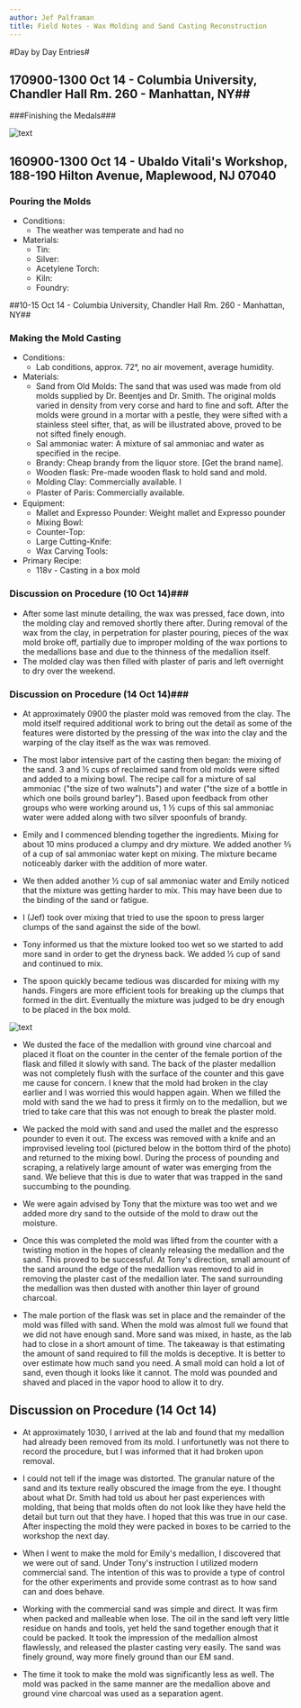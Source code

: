 ```yaml
---
author: Jef Palframan
title: Field Notes - Wax Molding and Sand Casting Reconstruction
---
```


#Day by Day Entries#

## 170900-1300 Oct 14 - Columbia University, Chandler Hall Rm. 260 - Manhattan, NY##

###Finishing the Medals###

![text](http://upload.wikimedia.org/wikipedia/commons/b/b7/Elck_by_Pieter_Bruegel_the_Elder_1558.jpg)

## 160900-1300 Oct 14 - Ubaldo Vitali's Workshop, 188-190 Hilton Avenue, Maplewood, NJ 07040 ##

### Pouring the Molds ###

* Conditions: 
  * The weather was temperate and had no
* Materials: 
  * Tin:
  * Silver:
  * Acetylene Torch: 
  * Kiln: 
  * Foundry: 


##10-15 Oct 14 - Columbia University, Chandler Hall Rm. 260 - Manhattan, NY##
### Making the Mold Casting ###

* Conditions:
  * Lab conditions, approx. 72°, no air movement, average humidity.
* Materials:
  * Sand from Old Molds: The sand that was used was made from old molds supplied by Dr. Beentjes and Dr. Smith. The original molds varied in density from very corse and hard to fine and soft. After the molds were ground in a mortar with a pestle, they were sifted with a stainless steel sifter, that, as will be illustrated above, proved to be not sifted finely enough.
  * Sal ammoniac water: A mixture of sal ammoniac and water as specified in the recipe.
  * Brandy: Cheap brandy from the liquor store. [Get the brand name].
  * Wooden flask: Pre-made wooden flask to hold sand and mold.
  * Molding Clay: Commercially available. I
  * Plaster of Paris: <span style="line-height: 1.5;">Commercially available.</span>
* Equipment:
  * Mallet and Expresso Pounder: Weight mallet and Expresso pounder
  * Mixing Bowl:
  * Counter-Top:
  * Large Cutting-Knife:
  * Wax Carving Tools:
* Primary Recipe:
  * 118v - Casting in a box mold

### Discussion on Procedure (10 Oct 14)###
  * After some last minute detailing, the wax was pressed, face down, into the molding clay and removed shortly there after. During removal of the wax from the clay, in perpetration for plaster pouring, pieces of the wax mold broke off, partially due to improper molding of the wax portions to the medallions base and due to the thinness of the medallion itself.
  * The molded clay was then filled with plaster of paris and left overnight to dry over the weekend.

### Discussion on Procedure (14 Oct 14)###

  * At approximately 0900 the plaster mold was removed from the clay. The mold itself required additional work to bring out the detail as some of the features were distorted by the pressing of the wax into the clay and the warping of the clay itself as the wax was removed.
  * The most labor intensive part of the casting then began: the mixing of the sand. 3 and ½ cups of reclaimed sand from old molds were sifted and added to a mixing bowl. The recipe call for a mixture of sal ammoniac ("the size of two walnuts") and water ("the size of a bottle in which one boils ground barley"). Based upon feedback from other groups who were working around us, 1 ½ cups of this sal ammoniac water were added along with two silver spoonfuls of brandy.
  * Emily and I commenced blending together the ingredients. Mixing for about 10 mins produced a clumpy and dry mixture. We added another ⅔ of a cup of sal ammoniac water kept on mixing. The mixture became noticeably darker with the addition of more water.
  * We then added another ½ cup of sal ammoniac water and Emily noticed that the mixture was getting harder to mix. This may have been due to the binding of the sand or fatigue.
  * I (Jef) took over mixing that tried to use the spoon to press larger clumps of the sand against the side of the bowl.
  * Tony informed us that the mixture looked too wet so we started to add more sand in order to get the dryness back. We added ½ cup of sand and continued to mix.

  * The spoon quickly became tedious was discarded for mixing with my hands. Fingers are more efficient tools for breaking up the clumps that formed in the dirt. Eventually the mixture was judged to be dry enough to be placed in the box mold.

![text](https://raw.githubusercontent.com/xpmethod/making-knowing/master/images/20140911_175016.jpg)

  * We dusted the face of the medallion with ground vine charcoal and placed it float on the counter in the center of the female portion of the flask and filled it slowly with sand. The back of the plaster medallion was not completely flush with the surface of the counter and this gave me cause for concern. I knew that the mold had broken in the clay earlier and I was worried this would happen again. When we filled the mold with sand the we had to press it firmly on to the medallion, but we tried to take care that this was not enough to break the plaster mold.

  * We packed the mold with sand and used the mallet and the espresso pounder to even it out. The excess was removed with a knife and an improvised leveling tool (pictured below in the bottom third of the photo) and returned to the mixing bowl. During the process of pounding and scraping, a relatively large amount of water was emerging from the sand. We believe that this is due to water that was trapped in the sand succumbing to the pounding.

  * We were again advised by Tony that the mixture was too wet and we added more dry sand to the outside of the mold to draw out the moisture.

  * Once this was completed the mold was lifted from the counter with a twisting motion in the hopes of cleanly releasing the medallion and the sand. This proved to be successful. At Tony's direction, small amount of the sand around the edge of the medallion was removed to aid in removing the plaster cast of the medallion later. The sand surrounding the medallion was then dusted with another thin layer of ground charcoal.

  * The male portion of the flask was set in place and the remainder of the mold was filled with sand. When the mold was almost full we found that we did not have enough sand. More sand was mixed, in haste, as the lab had to close in a short amount of time. The takeaway is that estimating the amount of sand required to fill the molds is deceptive. It is better to over estimate how much sand you need. A small mold can hold a lot of sand, even though it looks like it cannot. The mold was pounded and shaved and placed in the vapor hood to allow it to dry.

## Discussion on Procedure (14 Oct 14) ##

* At approximately 1030, I arrived at the lab and found that my medallion had already been removed from its mold. I unfortunetly was not there to record the procedure, but I was informed that it had broken upon removal.

* I could not tell if the image was distorted. The granular nature of the sand and its texture really obscured the image from the eye. I thought about what Dr. Smith had told us about her past experiences with molding, that being that molds often do not look like they have held the detail but turn out that they have. I hoped that this was true in our case. After inspecting the mold they were packed in boxes to be carried to the workshop the next day. 

* When I went to make the mold for Emily's medallion, I discovered that we were out of sand. Under Tony's instruction I utilized modern commercial sand. The intention of this was to provide a type of control for the other experiments and provide some contrast as to how sand can and does behave. 

* Working with the commercial sand was simple and direct. It was firm when packed and malleable when lose. The oil in the sand left very little residue on hands and tools, yet held the sand together enough that it could be packed. It took the impression of the medallion almost flawlessly, and released the plaster casting very easily. The sand was finely ground, way more finely ground than our EM sand. 

* The time it took to make the mold was significantly less as well. The mold was packed in the same manner are the medallion above and ground vine charcoal was used as a separation agent. 
